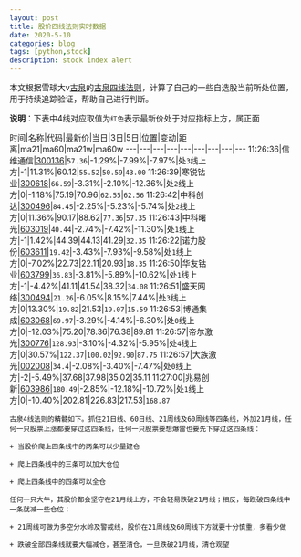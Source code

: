 ```yaml
---
layout: post
title: 股价四线法则实时数据
date: 2020-5-10
categories: blog
tags: [python,stock]
description: stock index alert
---
```



本文根据雪球大v[古泉](https://xueqiu.com/u/7148646888)的[古泉四线法则](https://xueqiu.com/7148646888/130498192)，计算了自己的一些自选股当前所处位置，用于持续追踪验证，帮助自己进行判断。

**说明**：下表中4线对应取值为`红色`表示最新价处于对应指标上方，属正面

时间|名称|代码|最新价|当日|3日|5日|位置|变动|距离|ma21|ma60|ma21w|ma60w
---|---|---|---|---|---|---|---|---
11:26:36|信维通信|[300136](https://xueqiu.com/S/SZ300136)|`57.36`|-1.29%|-7.99%|-7.97%|处`3`线上方|-1|11.31%|60.12|`55.52`|`50.59`|`43.00`
11:26:39|寒锐钴业|[300618](https://xueqiu.com/S/SZ300618)|`66.59`|-3.31%|-2.10%|-12.36%|处`2`线上方|0|-1.18%|75.19|70.96|`62.55`|`62.56`
11:26:42|中科创达|[300496](https://xueqiu.com/S/SZ300496)|`84.45`|-2.25%|-5.23%|-5.74%|处`2`线上方|0|11.36%|90.17|88.62|`77.36`|`57.35`
11:26:43|中科曙光|[603019](https://xueqiu.com/S/SH603019)|`40.44`|-2.74%|-7.42%|-11.30%|处`1`线上方|-1|1.42%|44.39|44.13|41.29|`32.35`
11:26:22|诺力股份|[603611](https://xueqiu.com/S/SH603611)|`19.42`|-3.43%|-7.93%|-9.58%|处`1`线上方|0|-7.02%|22.73|22.11|20.93|`18.35`
11:26:50|华友钴业|[603799](https://xueqiu.com/S/SH603799)|`36.83`|-3.81%|-5.89%|-10.62%|处`1`线上方|-1|-4.42%|41.11|41.54|38.32|`34.08`
11:26:51|盛天网络|[300494](https://xueqiu.com/S/SZ300494)|`21.26`|-6.05%|8.15%|7.44%|处`3`线上方|0|13.30%|`19.82`|21.53|`19.07`|`15.59`
11:26:53|博通集成|[603068](https://xueqiu.com/S/SH603068)|`69.97`|-3.29%|-4.14%|-6.30%|处`0`线上方|0|-12.03%|75.20|78.36|76.38|89.81
11:26:57|帝尔激光|[300776](https://xueqiu.com/S/SZ300776)|`128.93`|-3.10%|-4.32%|-5.95%|处`4`线上方|0|30.57%|`122.37`|`100.02`|`92.90`|`87.75`
11:26:57|大族激光|[002008](https://xueqiu.com/S/SZ002008)|`34.4`|-2.08%|-3.40%|-7.47%|处`0`线上方|-2|-5.49%|37.68|37.98|35.02|35.11
11:27:00|兆易创新|[603986](https://xueqiu.com/S/SH603986)|`180.49`|-2.85%|-12.18%|-10.72%|处`1`线上方|0|-10.40%|202.81|226.83|217.53|`168.87`

```
古泉4线法则的精髓如下。抓住21日线、60日线、21周线及60周线等四条线，外加21月线，任何一只股票上涨都要穿过这四条线，任何一只股票要想爆雷也要先下穿过这四条线：

+ 当股价爬上四条线中的两条可以少量建仓

+ 爬上四条线中的三条可以加大仓位

+ 爬上四条线中的四条可以全仓

任何一只大牛，其股价都会坚守在21月线上方，不会轻易跌破21月线；相反，每跌破四条线中一条就减一些仓位：

+ 21周线可做为多空分水岭及警戒线，股价在21周线及60周线下方就要十分慎重，多看少做

+ 跌破全部四条线就要大幅减仓，甚至清仓，一旦跌破21月线，清仓观望
```